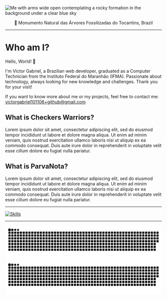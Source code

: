 <img alt="Me with arms wide open contemplating a rocky formation in the background under a clear blue sky" src="public/images/readme.banner.png">

<p align="center">📍 Monumento Natural das Árvores Fossilizadas do Tocantins, Brazil</p>

---

# Who am I?

Hello, World! 👋

I'm Victor Gabriel, a Brazilian web developer, graduated as a Computer Technician from the Instituto Federal do Maranhão (IFMA). Passionate about technology, always looking for new knowledge and challenges. Thank you for your visit!

If you want to know more about me or my projects, feel free to contact me: victorgabriel101106+github@gmail.com

## What is Checkers Warriors?

Lorem ipsum dolor sit amet, consectetur adipiscing elit, sed do eiusmod tempor incididunt ut labore et dolore magna aliqua. Ut enim ad minim veniam, quis nostrud exercitation ullamco laboris nisi ut aliquip ex ea commodo consequat. Duis aute irure dolor in reprehenderit in voluptate velit esse cillum dolore eu fugiat nulla pariatur.

## What is ParvaNota?

Lorem ipsum dolor sit amet, consectetur adipiscing elit, sed do eiusmod tempor incididunt ut labore et dolore magna aliqua. Ut enim ad minim veniam, quis nostrud exercitation ullamco laboris nisi ut aliquip ex ea commodo consequat. Duis aute irure dolor in reprehenderit in voluptate velit esse cillum dolore eu fugiat nulla pariatur.

---

[![Skills](https://skillicons.dev/icons?i=nodejs,nextjs,react,ts,js,html,css,tailwind,docker,postgres,redis,git,vscode,linux)](https://skillicons.dev)

---

![github contribution grid snake animation](https://raw.githubusercontent.com/Victor101106/Victor101106/output/github-contribution-grid-snake-dark.svg#gh-dark-mode-only)
![github contribution grid snake animation](https://raw.githubusercontent.com/Victor101106/Victor101106/output/github-contribution-grid-snake.svg#gh-light-mode-only)
